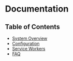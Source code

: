# Documentation

## Table of Contents

* [System Overview](SystemOverview.md)
* [Configuration](Configuration.md)
* [Service Workers](ServiceWorkers.md)
* [FAQ](FAQ.md)


<!-- START doctoc -->
<!-- Keep this at the bottom so doctoc doesn't make a useless TOC for this file. -->
<!-- END doctoc -->
